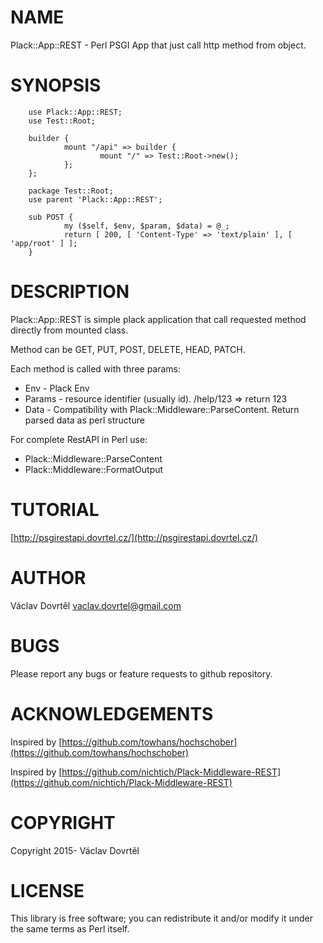 # NAME

Plack::App::REST - Perl PSGI App that just call http method from object.

# SYNOPSIS

        use Plack::App::REST;
        use Test::Root;

        builder {
                mount "/api" => builder {
                        mount "/" => Test::Root->new();
                };
        };

        package Test::Root;
        use parent 'Plack::App::REST';

        sub POST {
                my ($self, $env, $param, $data) = @_;
                return [ 200, [ 'Content-Type' => 'text/plain' ], [ 'app/root' ] ];
        }

# DESCRIPTION

Plack::App::REST is simple plack application that call requested method directly from mounted class.

Method can be GET, PUT, POST, DELETE, HEAD, PATCH. 

Each method is called with three params:

- Env - Plack Env
- Params - resource identifier (usually id). /help/123 => return 123
- Data - Compatibility with Plack::Middleware::ParseContent. Return parsed data as perl structure

For complete RestAPI in Perl use: 

- Plack::Middleware::ParseContent
- Plack::Middleware::FormatOutput

# TUTORIAL

[http://psgirestapi.dovrtel.cz/](http://psgirestapi.dovrtel.cz/)

# AUTHOR

Václav Dovrtěl <vaclav.dovrtel@gmail.com>

# BUGS

Please report any bugs or feature requests to github repository.

# ACKNOWLEDGEMENTS

Inspired by [https://github.com/towhans/hochschober](https://github.com/towhans/hochschober)

Inspired by [https://github.com/nichtich/Plack-Middleware-REST](https://github.com/nichtich/Plack-Middleware-REST)

# COPYRIGHT

Copyright 2015- Václav Dovrtěl

# LICENSE

This library is free software; you can redistribute it and/or modify
it under the same terms as Perl itself.
